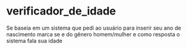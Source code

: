 # verificador_de_idade
Se baseia em um sistema que pedi ao usuário para inserir seu ano de nascimento marca se e do gênero homem/mulher e como resposta o sistema fala sua idade 

